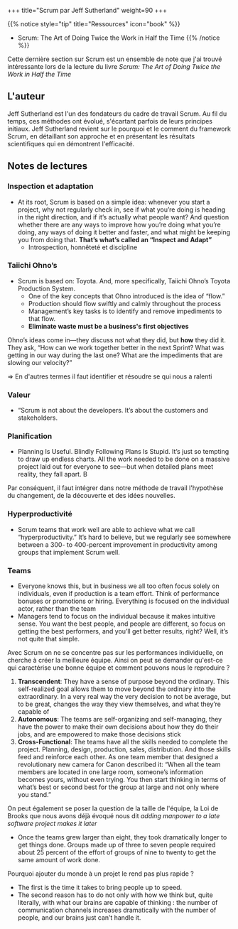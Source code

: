+++
title="Scrum par Jeff Sutherland"
weight=90
+++

{{% notice style="tip" title="Ressources" icon="book" %}}
- Scrum: The Art of Doing Twice the Work in Half the Time
{{% /notice %}}

Cette dernière section sur Scrum est un ensemble de note que j'ai trouvé intéressante lors de la lecture du livre *Scrum: The Art of Doing Twice the Work in Half the Time*

## L'auteur
Jeff Sutherland est l'un des fondateurs du cadre de travail Scrum. Au fil du temps, ces méthodes ont évolué, s'écartant parfois de leurs principes initiaux. Jeff Sutherland revient sur le pourquoi et le comment du framework Scrum, en détaillant son approche et en présentant les résultats scientifiques qui en démontrent l'efficacité.

## Notes de lectures

### Inspection et adaptation
- At its root, Scrum is based on a simple idea: whenever you start a project, why not regularly check in, see if what you’re doing is heading in the right direction, and if it’s actually what people want? And question whether there are any ways to improve how you’re doing what you’re doing, any ways of doing it better and faster, and what might be keeping you from doing that. **That’s what’s called an “Inspect and Adapt”**
  - Introspection, honnêteté et discipline


### Taiichi Ohno’s
- Scrum is based on: Toyota. And, more specifically, Taiichi Ohno’s Toyota Production System.
  - One of the key concepts that Ohno introduced is the idea of “flow.”
  - Production should flow swiftly and calmly throughout the process
  - Management’s key tasks is to identify and remove impediments to that flow.
  - **Eliminate waste must be a business's first objectives**

Ohno’s ideas come in—they discuss not what they did, but **how** they did it. They ask, “How can we work together better in the next Sprint? What was getting in our way during the last one? What are the impediments that are slowing our velocity?”

=> En d'autres termes il faut identifier et résoudre se qui nous a ralenti 

### Valeur
- “Scrum is not about the developers. It’s about the customers and stakeholders.

### Planification
- Planning Is Useful. Blindly Following Plans Is Stupid. It’s just so tempting to draw up endless charts. All the work needed to be done on a massive project laid out for everyone to see—but when detailed plans meet reality, they fall apart. B

Par conséquent, il faut intégrer dans notre méthode de travail l'hypothèse du changement, de la découverte et des idées nouvelles.

### Hyperproductivité 
- Scrum teams that work well are able to achieve what we call “hyperproductivity.” It’s hard to believe, but we regularly see somewhere between a 300- to 400-percent improvement in productivity among groups that implement Scrum well.

### Teams
- Everyone knows this, but in business we all too often focus solely on individuals, even if production is a team effort. Think of performance bonuses or promotions or hiring. Everything is focused on the individual actor, rather than the team
- Managers tend to focus on the individual because it makes intuitive sense. You want the best people, and people are different, so focus on getting the best performers, and you’ll get better results, right? Well, it’s not quite that simple.

Avec Scrum on ne se concentre pas sur les performances individuelle, on cherche à créer la meilleure équipe. Ainsi on peut se demander qu'est-ce qui caractérise une bonne équipe et comment pouvons nous le reproduire ?
1. **Transcendent**: They have a sense of purpose beyond the ordinary. This self-realized goal allows them to move beyond the ordinary into the extraordinary. In a very real way the very decision to not be average, but to be great, changes the way they view themselves, and what they’re capable of
2. **Autonomous**: The teams are self-organizing and self-managing, they have the power to make their own decisions about how they do their jobs, and are empowered to make those decisions stick
3. **Cross-Functional**: The teams have all the skills needed to complete the project. Planning, design, production, sales, distribution. And those skills feed and reinforce each other. As one team member that designed a revolutionary new camera for Canon described it: “When all the team members are located in one large room, someone’s information becomes yours, without even trying. You then start thinking in terms of what’s best or second best for the group at large and not only where you stand.”

On peut également se poser la question de la taille de l'équipe, la Loi de Brooks que nous avons déjà évoqué nous dit *adding manpower to a late software project makes it later*
- Once the teams grew larger than eight, they took dramatically longer to get things done. Groups made up of three to seven people required about 25 percent of the effort of groups of nine to twenty to get the same amount of work done.

Pourquoi ajouter du monde à un projet le rend pas plus rapide ?
- The first is the time it takes to bring people up to speed.
- The second reason has to do not only with how we think but, quite literally, with what our brains are capable of thinking : the number of communication channels increases dramatically with the number of people, and our brains just can’t handle it.

